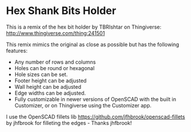 Hex Shank Bits Holder
=====================

This is a remix of the hex bit holder by TBRIshtar on Thingiverse:
http://www.thingiverse.com/thing:241501

This remix mimics the original as close as possible but has the following
features:
 - Any number of rows and columns
 - Holes can be round or hexagonal
 - Hole sizes can be set.
 - Footer height can be adjusted
 - Wall height can be adjusted
 - Edge widths can be adjusted.
 - Fully customizable in newer versions of OpenSCAD with the built in
     Customizer, or on Thingiverse using the Customizer app.

I use the OpenSCAD fillets lib https://github.com/jfhbrook/openscad-fillets
by jhfbrook for filleting the edges - Thanks jhfbrook!


